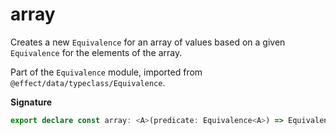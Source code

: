 # array

Creates a new `Equivalence` for an array of values based on a given `Equivalence` for the elements of the array.

Part of the `Equivalence` module, imported from `@effect/data/typeclass/Equivalence`.

**Signature**

```ts
export declare const array: <A>(predicate: Equivalence<A>) => Equivalence<readonly A[]>
```
